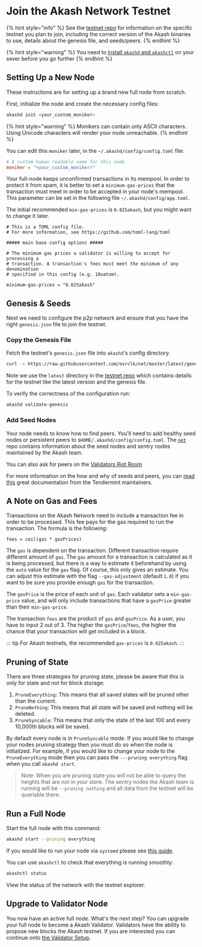 # Join the Akash Network Testnet


{% hint style="info" %}
See the [testnet repo](https://github.com/ovrclk/net) for
information on the specific testnet you plan to join, including the correct version
of the Akash binaries to use, details about the genesis file, and seeds/peers.
{% endhint %}

{% hint style="warning" %}
You need to [install `akashd` and `akashctl`](/guides/install.md) on your sever before you go further
{% endhint %}

## Setting Up a New Node

These instructions are for setting up a brand new full node from scratch.

First, initialize the node and create the necessary config files:

```bash
akashd init <your_custom_moniker>
```

{% hint style="warning" %}
Monikers can contain only ASCII characters. Using Unicode characters will render your node unreachable.
{% endhint %}

You can edit this `moniker` later, in the `~/.akashd/config/config.toml` file:

```toml
# A custom human readable name for this node
moniker = "<your_custom_moniker>"
```

Your full-node keeps unconfirmed transactions in its mempool. In order to protect it from spam, it is better to set a `minimum-gas-prices` that the transaction must meet in order to be accepted in your node's mempool. This parameter can be set in the following file `~/.akashd/config/app.toml`.

The initial recommended `min-gas-prices` is `0.025akash`, but you might want to change it later.

```
# This is a TOML config file.
# For more information, see https://github.com/toml-lang/toml

##### main base config options #####

# The minimum gas prices a validator is willing to accept for processing a
# transaction. A transaction's fees must meet the minimum of any denomination
# specified in this config (e.g. 10uatom).

minimum-gas-prices = "0.025akash"
``` 

## Genesis & Seeds

Next we need to configure the p2p network and ensure that you have the right `genesis.json` file to join the testnet.

### Copy the Genesis File

Fetch the testnet's `genesis.json` file into `akashd`'s config directory.

```bash
curl -s https://raw.githubusercontent.com/ovrclk/net/master/latest/genesis.json > $HOME/.akashd/config/genesis.json
```

Note we use the `latest` directory in the [testnet repo](https://github.com/ovrclk/net) which contains details for the testnet like the latest version and the genesis file.

To verify the correctness of the configuration run:

```bash
akashd validate-genesis
```

### Add Seed Nodes

Your node needs to know how to find peers. You'll need to add healthy seed nodes or persistent peers to `$HOME/.akashd/config/config.toml`. The [`net`](https://github.com/ovrclk/net/tree/master/latest) repo contains information about the seed nodes and sentry nodes maintained by the Akash team.

You can also ask for peers on the [Validators Riot Room](https://riot.im/app/#/room/#akash-validators:matrix.org)

For more information on the how and why of seeds and peers, you can [read this](https://docs.tendermint.com/master/spec/p2p/peer.html) great documentation from the Tendermint maintainers.

## A Note on Gas and Fees

Transactions on the Akash Network need to include a transaction fee in order to be processed. This fee pays for the gas required to run the transaction. The formula is the following:

```
fees = ceil(gas * gasPrices)
```

The `gas` is dependent on the transaction. Different transaction require different amount of `gas`. The `gas` amount for a transaction is calculated as it is being processed, but there is a way to estimate it beforehand by using the `auto` value for the `gas` flag. Of course, this only gives an estimate. You can adjust this estimate with the flag `--gas-adjustment` (default `1.0`) if you want to be sure you provide enough `gas` for the transaction. 

The `gasPrice` is the price of each unit of `gas`. Each validator sets a `min-gas-price` value, and will only include transactions that have a `gasPrice` greater than their `min-gas-price`. 

The transaction `fees` are the product of `gas` and `gasPrice`. As a user, you have to input 2 out of 3. The higher the `gasPrice`/`fees`, the higher the chance that your transaction will get included in a block. 

::: tip
For Akash testnets, the recommended `gas-prices` is `0.025akash`. 
::: 

## Pruning of State

There are three strategies for pruning state, please be aware that this is only for state and not for block storage:

1. `PruneEverything`: This means that all saved states will be pruned other than the current.
2. `PruneNothing`: This means that all state will be saved and nothing will be deleted.
3. `PruneSyncable`: This means that only the state of the last 100 and every 10,000th blocks will be saved.

By default every node is in `PruneSyncable` mode. If you would like to change your nodes pruning strategy then you must do so when the node is initialized. For example, if you would like to change your node to the `PruneEverything` mode then you can pass the `---pruning everything` flag when you call `akashd start`.

> Note: When you are pruning state you will not be able to query the heights that are not in your store. The sentry nodes the Akash team is running will be `--pruning nothing` and all data from the testnet will be queriable there.

## Run a Full Node

Start the full node with this command:

```bash
akashd start --pruning everything
```

If you would like to run your node via `systemd` please see [this guide](/guides/systemd.md).

You can use `akashctl` to check that everything is running smoothly:

```bash
akashctl status
```

View the status of the network with the testnet explorer.

## Upgrade to Validator Node

You now have an active full node. What's the next step? You can upgrade your full node to become a Akash Validator. Validators have the ability to propose new blocks the Akash testnet. If you are interested you can continue onto [the Validator Setup](/guides/create-a-testnet-validator.md).
